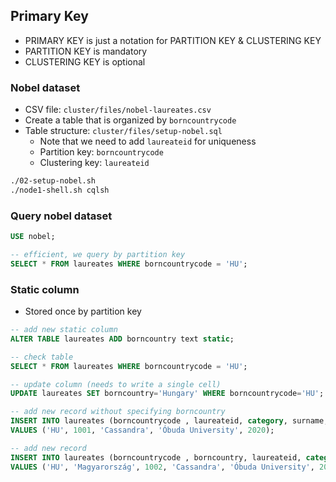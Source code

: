## Primary Key

* PRIMARY KEY is just a notation for PARTITION KEY & CLUSTERING KEY
* PARTITION KEY is mandatory
* CLUSTERING KEY is optional

### Nobel dataset

* CSV file: `cluster/files/nobel-laureates.csv`
* Create a table that is organized by `borncountrycode`
* Table structure: `cluster/files/setup-nobel.sql`
    * Note that we need to add `laureateid` for uniqueness
    * Partition key: `borncountrycode`
    * Clustering key: `laureateid`

```bash
./02-setup-nobel.sh
./node1-shell.sh cqlsh
```

### Query nobel dataset

```sql
USE nobel;

-- efficient, we query by partition key 
SELECT * FROM laureates WHERE borncountrycode = 'HU';
```

### Static column

* Stored once by partition key

```sql
-- add new static column
ALTER TABLE laureates ADD borncountry text static;

-- check table
SELECT * FROM laureates WHERE borncountrycode = 'HU';

-- update column (needs to write a single cell)
UPDATE laureates SET borncountry='Hungary' WHERE borncountrycode='HU';

-- add new record without specifying borncountry
INSERT INTO laureates (borncountrycode , laureateid, category, surname, year) 
VALUES ('HU', 1001, 'Cassandra', 'Óbuda University', 2020);

-- add new record
INSERT INTO laureates (borncountrycode , borncountry, laureateid, category, surname, year) 
VALUES ('HU', 'Magyarország', 1002, 'Cassandra', 'Óbuda University', 2021);
```
